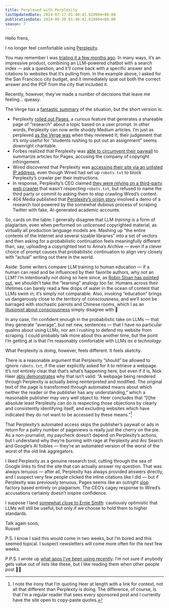 ```yaml
---
title: Perplexed with Perplexity
lastUpdatedDate: 2024-07-17 01:40:42.620904+00:00
publicationDate: 2024-06-30 01:40:42.620904+00:00
season: 7
---
```


Hello frens,

I no longer feel comfortable using [Perplexity](https://www.perplexity.ai).

You may remember I was [trialing it a few months ago](https://rwblickhan.org/newsletters/the-old-cyberpunk-vision-of-a-world-of-neoliberal-corporations-run-amok/#other-stuff). In many ways, it’s an impressive product, combining an LLM-powered chatbot with a search index — ask a question, and it’ll come back with a specific answer and citations to websites that it’s pulling from. In the example above, I asked for the San Francisco city budget, and it immediately spat out both the correct answer and the PDF from the city that included it.

Recently, however, they’ve made a number of decisions that leave me feeling... queasy.

The Verge has a [fantastic summary](https://www.theverge.com/2024/6/27/24187405/perplexity-ai-twitter-lie-plagiarism) of the situation, but the short version is:

- Perplexity [rolled out Pages](https://www.perplexity.ai/hub/blog/perplexity-pages), a *curious* feature that generates a shareable page of “research” about a topic based on a user prompt. In other words, Perplexity can now write shoddy Medium articles. I’m just as perplexed [as the Verge was](https://www.theverge.com/2024/5/30/24167986/perplexity-ai-research-pages-school-report) when they reviewed it; their judgement that it’s only useful for “students rushing to put out an assignment” seems downright charitable.
- Forbes realized that Perplexity was [able to circumvent their paywall](https://www.forbes.com/sites/sarahemerson/2024/06/07/buzzy-ai-search-engine-perplexity-is-directly-ripping-off-content-from-news-outlets/) to summarize articles for Pages, accusing the company of copyright infringement.
- Wired discovered that Perplexity was [accessing their site via an unlisted IP address](https://www.wired.com/story/perplexity-is-a-bullshit-machine/), even though Wired had set up `robots.txt` to block Perplexity’s crawler per their instructions.
- In response, Perplexity’s CEO claimed [they were relying on a third-party web crawler](https://www.fastcompany.com/91144894/perplexity-ai-ceo-aravind-srinivas-on-plagiarism-accusations) that wasn’t respecting `robots.txt`, but refused to name the third party or commit to asking them to stop crawling Wired’s content.
- 404 Media published that [Perplexity’s origin story](https://www.404media.co/perplexitys-origin-story-scraping-twitter-with-fake-academic-accounts/) involved a demo of a research tool powered by the somewhat dubious process of scraping Twitter with fake, AI-generated academic accounts.

So, cards on the table: I generally disagree that LLM *training* is a form of plagiarism, even when performed on unlicensed copyrighted material, as virtually all production language models are. Mashing up “the entire contents of the Internet and several sizable libraries” into a set of vectors and then asking for a probabilistic continuation feels meaningfully different than, say, uploading a copyrighted text to Anna’s Archive — even if a clever choice of prompt causes that probabilistic continuation to align very closely with “actual” writing out there in the world.

Aside: Some writers compare LLM training to human education — if a human can read and be influenced by their favorite authors, why not an LLM? I’m intentionally not doing so here since, as [Robin Sloan has pointed out](https://www.robinsloan.com/lab/at-home-in-high-dimensional-space/#training), we shouldn’t take the “learning” analogy too far. Humans across their lifetimes can barely read a few drops of water in the ocean of content that LLMs swim in; it’s simply not comparable. Also, invoking “education” brings us dangerously close to the territory of consciousness, and we’ll soon be barraged with stochastic parrots and Chinese rooms, which I as an [illusionist about consciousness](https://keithfrankish.github.io/articles/Frankish_Illusionism%20as%20a%20theory%20of%20consciousness_eprint.pdf) simply disagree with 🙂

In any case, I’m confident enough in the probabilistic take on LLMs — that they generate “average”, but net new, sentences — that I have no particular qualms about using LLMs, nor am I rushing to defend my website from scraping. I could probably talk more about this another time, but the point I’m getting at is that I’m reasonably comfortable with LLMs *as a technology*.

What Perplexity is doing, however, feels different. It feels *sketchy*.

There is a reasonable argument that Perplexity “should” be allowed to ignore `robots.txt`, if the user explicitly asked for it to retrieve a webpage. It’s not entirely clear that that’s what’s happening here, but even if it is, Nick Heer [ably demonstrates](https://pxlnv.com/blog/on-robots-and-text/) why that isn’t valid: “A webpage being rendered through Perplexity is actually being reinterpreted and modified. The original text of the page is transformed through automated means about which neither the reader or the publisher has any understanding,” which a reasonable publisher may very well object to. Heer concludes that “\[t\]he absolute least Perplexity can do is respecting those objections by clearly and consistently identifying itself, and excluding websites which have indicated they do not want to be accessed by these means.”[^quotes]

That Perplexity’s automated access skips the publisher’s paywall or ads in return for a paltry number of pageviews is really just the cherry on the pie. As a non-journalist, my paycheck doesn’t depend on Perplexity’s actions, but I understand why they’re burning with rage at Perplexity and Arc Search and Google’s AI foibles — they’re an automated version of the worst of the worst of the old link aggregators.

I liked Perplexity as a genuine research tool, cutting through the sea of Google links to find the site that can actually answer my question. That was always tenuous — after all, Perplexity has always provided answers directly, and I suspect very few people clicked the inline citations like I did — but if Perplexity was previously tenuous, Pages seems like an outright [slop](https://simonwillison.net/2024/May/8/slop/) factory based entirely on plagiarism. The CEO’s cagey response to Wired’s accusations certainly doesn’t inspire confidence.

I suppose I land [somewhat close to Ernie Smith](https://tedium.co/2024/06/20/perplexity-forbes-ai-aggregation-risks/): cautiously optimistic that LLMs will still be useful, but only if we choose to hold them to higher standards.

Talk again soon,\
Russell

P.S. I know I said this would come in two weeks, but I’m bored and this seemed topical. I suspect newsletters will come more often for the next few weeks.

P.P.S. I wrote up [what apps I’ve been using recently](https://rwblickhan.org/technical/2024-apps/). I’m not sure if anybody gets value out of lists like these, but I like reading them when other people post 🤷‍♀️

[^quotes]: I note the irony that I’m quoting Heer at length with a link for context, not all that different than Perplexity is doing. The difference, of course, is that I’m a regular reader that sees every sponsored post and I currently have the site open to copy-paste quotes.